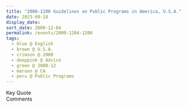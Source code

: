 ```yaml
---
title: "2000-1200 Guidelines on Public Programs in America, U.S.A."
date: 2023-09-18
display_date: 
sort_date: 2000-12-04
permalink: /events/2000-1204-1200
tags:
  - blue @ English
  - brown @ U.S.A.
  - crimson @ 2000
  - deeppink @ Advice
  - green @ 2000-12
  - maroon @ CA
  - peru @ Public Programs
---
```


<wave-list>
  <list-title color="green" width="75">Key Quote</list-title>
  <list-item color="BlanchedAlmond"  width="200"></list-item>
  <list-item color="Lavender"></list-item>
  <list-item color="BlanchedAlmond"></list-item>
</wave-list>

<br>

<wave-list>
  <list-title color="green" width="75">Comments</list-title>
  <list-item color="BlanchedAlmond"  width="200"></list-item>
  <list-item color="Lavender"></list-item>
  <list-item color="BlanchedAlmond"></list-item>
</wave-list>
